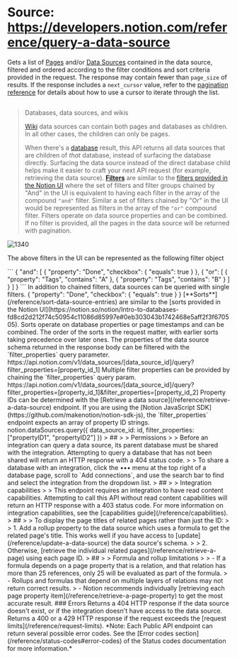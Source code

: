 # Source: https://developers.notion.com/reference/query-a-data-source

Gets a list of [Pages](/reference/page) and/or [Data Sources](/reference/data-source) contained in the data source, filtered and ordered according to the filter conditions and sort criteria provided in the request. The response may contain fewer than `page_size` of results. If the response includes a `next_cursor` value, refer to the [pagination reference](/reference/intro#pagination) for details about how to use a cursor to iterate through the list.
> ##
>
> Databases, data sources, and wikis
>
> [Wiki](https://www.notion.so/help/wikis-and-verified-pages) data sources can contain both pages and databases as children. In all other cases, the children can only be pages.
>
> When there's a [database](/reference/database) result, this API returns all data sources that are children of *that* database, instead of surfacing the database directly. Surfacing the data source instead of the direct database child helps make it easier to craft your next API request (for example, retrieving the data source).
[**Filters**](/reference/filter-data-source-entries) are similar to the [filters provided in the Notion UI](https://www.notion.so/help/views-filters-and-sorts) where the set of filters and filter groups chained by "And" in the UI is equivalent to having each filter in the array of the compound `"and"` filter. Similar a set of filters chained by "Or" in the UI would be represented as filters in the array of the `"or"` compound filter.
Filters operate on data source properties and can be combined. If no filter is provided, all the pages in the data source will be returned with pagination.
<img src="https://files.readme.io/6fe4a44-Screen_Shot_2021-12-23_at_11.46.21_AM.png" title="Screen Shot 2021-12-23 at 11.46.21 AM.png" alt="1340" />
<figcaption><p>The above filters in the UI can be represented as the following filter object</p></figcaption>
```
{
  "and": [
    {
      "property": "Done",
      "checkbox": {
        "equals": true
      }
    },
    {
      "or": [
        {
          "property": "Tags",
          "contains": "A"
        },
        {
          "property": "Tags",
          "contains": "B"
        }
      ]
    }
  ]
}
```
In addition to chained filters, data sources can be queried with single filters.
    {
        "property": "Done",
        "checkbox": {
            "equals": true
       }
     }
[**Sorts**](/reference/sort-data-source-entries) are similar to the [sorts provided in the Notion UI](https://notion.so/notion/Intro-to-databases-fd8cd2d212f74c50954c11086d85997e#0eb303043b1742468e5aff2f3f670505). Sorts operate on database properties or page timestamps and can be combined. The order of the sorts in the request matter, with earlier sorts taking precedence over later ones.
The properties of the data source schema returned in the response body can be filtered with the `filter_properties` query parameter.
    https://api.notion.com/v1/data_sources/[data_source_id]/query?filter_properties=[property_id_1]
Multiple filter properties can be provided by chaining the `filter_properties` query param.
    https://api.notion.com/v1/data_sources/[data_source_id]/query?filter_properties=[property_id_1]&filter_properties=[property_id_2]
Property IDs can be determined with the [Retrieve a data source](/reference/retrieve-a-data-source) endpoint.
If you are using the [Notion JavaScript SDK](https://github.com/makenotion/notion-sdk-js), the `filter_properties` endpoint expects an array of property ID strings.
    notion.dataSources.query({
        data_source_id: id,
        filter_properties: ["propertyID1", "propertyID2"]
    })
> ##
>
> Permissions
>
> Before an integration can query a data source, its parent database must be shared with the integration. Attempting to query a database that has not been shared will return an HTTP response with a 404 status code.
>
> To share a database with an integration, click the ••• menu at the top right of a database page, scroll to `Add connections`, and use the search bar to find and select the integration from the dropdown list.
> ##
>
> Integration capabilities
>
> This endpoint requires an integration to have read content capabilities. Attempting to call this API without read content capabilities will return an HTTP response with a 403 status code. For more information on integration capabilities, see the [capabilities guide](/reference/capabilities).
> ##
>
> To display the page titles of related pages rather than just the ID:
>
> 1.  Add a rollup property to the data source which uses a formula to get the related page's title. This works well if you have access to [update](/reference/update-a-data-source) the data source's schema.
>
> 2.  Otherwise, [retrieve the individual related pages](/reference/retrieve-a-page) using each page ID.
> ##
>
> Formula and rollup limitations
>
> - If a formula depends on a page property that is a relation, and that relation has more than 25 references, only 25 will be evaluated as part of the formula.
> - Rollups and formulas that depend on multiple layers of relations may not return correct results.
> - Notion recommends individually [retrieving each page property item](/reference/retrieve-a-page-property) to get the most accurate result.
### Errors
Returns a 404 HTTP response if the data source doesn't exist, or if the integration doesn't have access to the data source.
Returns a 400 or a 429 HTTP response if the request exceeds the [request limits](/reference/request-limits).
*Note: Each Public API endpoint can return several possible error codes. See the [Error codes section](/reference/status-codes#error-codes) of the Status codes documentation for more information.*